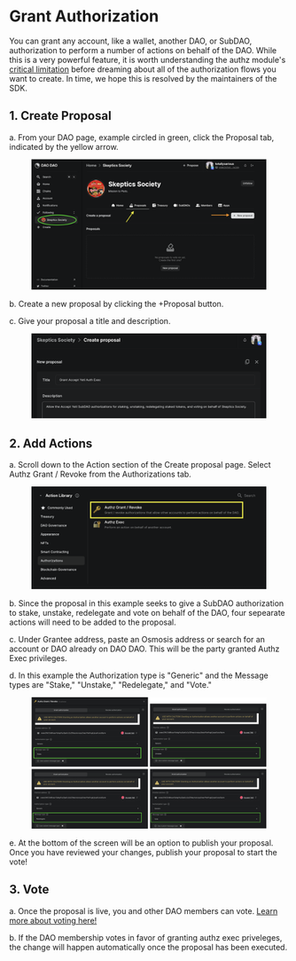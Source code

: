 # Grant Authorization

You can grant any account, like a wallet, another DAO, or SubDAO, authorization to perform a number of actions on behalf of the DAO. While this is a very powerful feature, it is worth understanding the authz module's [critical limitation](limitation.md) before dreaming about all of the authorization flows you want to create. In time, we hope this is resolved by the maintainers of the SDK.

## 1. Create Proposal

a. From your DAO page, example circled in green, click the Proposal tab, indicated by the yellow arrow.

<figure><img src="../../.gitbook/assets/change-appearance1.png" alt=""><figcaption></figcaption></figure>

b. Create a new proposal by clicking the +Proposal button.

c. Give your proposal a title and description.

<figure><img src="../../.gitbook/assets/authz-exec.png" alt=""><figcaption></figcaption></figure>

## 2. Add Actions

a. Scroll down to the Action section of the Create proposal page. Select Authz Grant / Revoke from the Authorizations tab.

<figure><img src="../../.gitbook/assets/authz-exec2.png" alt=""><figcaption></figcaption></figure>

b. Since the proposal in this example seeks to give a SubDAO authorization to stake, unstake, redelegate and vote on behalf of the DAO, four sepearate actions will need to be added to the proposal.

c. Under Grantee address, paste an Osmosis address or search for an account or DAO already on DAO DAO. This will be the party granted Authz Exec privileges.

d. In this example the Authorization type is "Generic" and the Message types are "Stake," "Unstake," "Redelegate," and "Vote."

<figure><img src="../../.gitbook/assets/authz-exec7.png" alt=""><figcaption></figcaption></figure>

e. At the bottom of the screen will be an option to publish your proposal. Once you have reviewed your changes, publish your proposal to start the vote!

## 3. Vote

a. Once the proposal is live, you and other DAO members can vote. [Learn more about voting here!](../../dao-governance/proposals/how-to-vote-on-a-proposal.md)

b. If the DAO membership votes in favor of granting authz exec priveleges, the change will happen automatically once the proposal has been executed.
